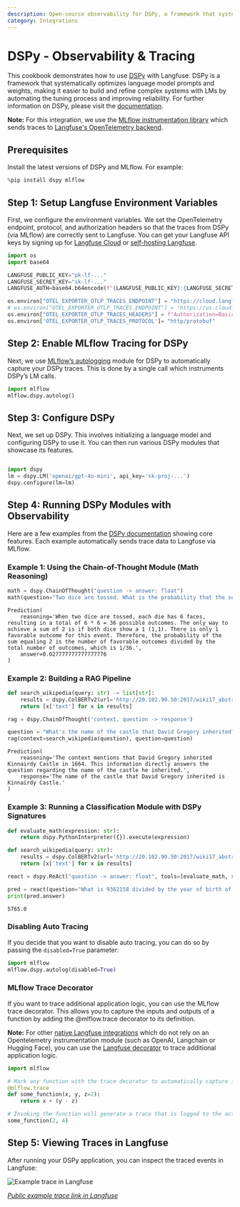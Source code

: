 ```yaml
---
description: Open-source observability for DSPy, a framework that systematically optimizes language model prompts and weights.
category: Integrations
---
```


# DSPy - Observability & Tracing

This cookbook demonstrates how to use [DSPy](https://github.com/stanfordnlp/dspy) with Langfuse. DSPy is a framework that systematically optimizes language model prompts and weights, making it easier to build and refine complex systems with LMs by automating the tuning process and improving reliability. For further information on DSPy, please visit the [documentation](https://dspy-docs.vercel.app/docs/intro).

**Note:** For this integration, we use the [MLflow instrumentation library](https://mlflow.org/docs/latest/llms/tracing/index.html#using-opentelemetry-collector-for-exporting-traces) which sends traces to [Langfuse's OpenTelemetry backend](https://langfuse.com/docs/opentelemetry/get-started).

## Prerequisites
Install the latest versions of DSPy and MLflow. For example:


```python
%pip install dspy mlflow
```

## Step 1: Setup Langfuse Environment Variables

First, we configure the environment variables. We set the OpenTelemetry endpoint, protocol, and authorization headers so that the traces from DSPy (via MLflow) are correctly sent to Langfuse. You can get your Langfuse API keys by signing up for [Langfuse Cloud](https://cloud.langfuse.com) or [self-hosting Langfuse](https://langfuse.com/self-hosting).


```python
import os
import base64

LANGFUSE_PUBLIC_KEY="pk-lf-..."
LANGFUSE_SECRET_KEY="sk-lf-..."
LANGFUSE_AUTH=base64.b64encode(f"{LANGFUSE_PUBLIC_KEY}:{LANGFUSE_SECRET_KEY}".encode()).decode()

os.environ["OTEL_EXPORTER_OTLP_TRACES_ENDPOINT"] = "https://cloud.langfuse.com/api/public/otel/v1/traces"  # 🇪🇺 EU data region
# os.environ["OTEL_EXPORTER_OTLP_TRACES_ENDPOINT"] = "https://us.cloud.langfuse.com/api/public/otel/v1/traces"  # 🇺🇸 US data region
os.environ["OTEL_EXPORTER_OTLP_TRACES_HEADERS"] = f"Authorization=Basic {LANGFUSE_AUTH}"
os.environ['OTEL_EXPORTER_OTLP_TRACES_PROTOCOL']= "http/protobuf"
```

## Step 2: Enable MLflow Tracing for DSPy

Next, we use [MLflow’s autologging](https://dspy.ai/tutorials/observability/#tracing) module for DSPy to automatically capture your DSPy traces. This is done by a single call which instruments DSPy’s LM calls.


```python
import mlflow
mlflow.dspy.autolog()
```

## Step 3: Configure DSPy

Next, we set up DSPy. This involves initializing a language model and configuring DSPy to use it. You can then run various DSPy modules that showcase its features.


```python

import dspy
lm = dspy.LM('openai/gpt-4o-mini', api_key='sk-proj-...')
dspy.configure(lm=lm)
```

## Step 4: Running DSPy Modules with Observability

Here are a few examples from the [DSPy documentation](https://dspy.ai/) showing core features. Each example automatically sends trace data to Langfuse via MLflow.

### Example 1: Using the Chain-of-Thought Module (Math Reasoning)


```python
math = dspy.ChainOfThought("question -> answer: float")
math(question="Two dice are tossed. What is the probability that the sum equals two?")
```




    Prediction(
        reasoning='When two dice are tossed, each die has 6 faces, resulting in a total of 6 * 6 = 36 possible outcomes. The only way to achieve a sum of 2 is if both dice show a 1 (1,1). There is only 1 favorable outcome for this event. Therefore, the probability of the sum equaling 2 is the number of favorable outcomes divided by the total number of outcomes, which is 1/36.',
        answer=0.027777777777777776
    )



### Example 2: Building a RAG Pipeline


```python
def search_wikipedia(query: str) -> list[str]:
    results = dspy.ColBERTv2(url='http://20.102.90.50:2017/wiki17_abstracts')(query, k=3)
    return [x['text'] for x in results]

rag = dspy.ChainOfThought('context, question -> response')

question = "What's the name of the castle that David Gregory inherited?"
rag(context=search_wikipedia(question), question=question)
```




    Prediction(
        reasoning='The context mentions that David Gregory inherited Kinnairdy Castle in 1664. This information directly answers the question regarding the name of the castle he inherited.',
        response='The name of the castle that David Gregory inherited is Kinnairdy Castle.'
    )



### Example 3: Running a Classification Module with DSPy Signatures


```python
def evaluate_math(expression: str):
    return dspy.PythonInterpreter({}).execute(expression)

def search_wikipedia(query: str):
    results = dspy.ColBERTv2(url='http://20.102.90.50:2017/wiki17_abstracts')(query, k=3)
    return [x['text'] for x in results]

react = dspy.ReAct("question -> answer: float", tools=[evaluate_math, search_wikipedia])

pred = react(question="What is 9362158 divided by the year of birth of David Gregory of Kinnairdy castle?")
print(pred.answer)
```

    5765.0


### Disabling Auto Tracing

If you decide that you want to disable auto tracing, you can do so by passing the `disabled=True` parameter:



```python
import mlflow
mlflow.dspy.autolog(disabled=True)
```

### MLflow Trace Decorator

If you want to trace additional application logic, you can use the MLflow trace decorator. This allows you to capture the inputs and outputs of a function by adding the @mlflow.trace decorator to its definition. 

**Note:** For other [native Langfuse integrations](https://langfuse.com/docs/integrations/overview) which do not rely on an Opentelemetry instrumentation module (such as OpenAI, Langchain or Hugging Face), you can use the [Langfuse decorator](https://langfuse.com/docs/sdk/python/decorators) to trace additional application logic.


```python
import mlflow

# Mark any function with the trace decorator to automatically capture input(s) and output(s)
@mlflow.trace
def some_function(x, y, z=2):
    return x + (y - z)

# Invoking the function will generate a trace that is logged to the active experiment
some_function(2, 4)
```

## Step 5: Viewing Traces in Langfuse

After running your DSPy application, you can inspect the traced events in Langfuse:

![Example trace in Langfuse](https://langfuse.com/images/cookbook/integration-dspy/dspy-example-trace.png)

_[Public example trace link in Langfuse](https://cloud.langfuse.com/project/cloramnkj0002jz088vzn1ja4/traces/c41422725cf61e12a25c2811cff9ffba?timestamp=2025-02-17T13%3A50%3A52.692Z)_

